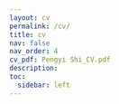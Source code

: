 ```yaml
---
layout: cv
permalink: /cv/
title: cv
nav: false
nav_order: 4
cv_pdf: Pengyi Shi_CV.pdf
description: 
toc:
  sidebar: left
---
```

